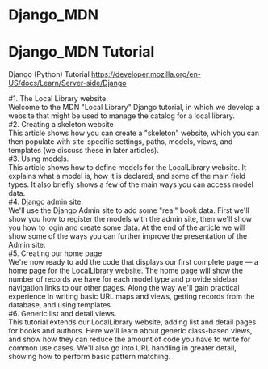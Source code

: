 # Django_MDN
Django_MDN Tutorial
============================
Django (Python) Tutorial
https://developer.mozilla.org/en-US/docs/Learn/Server-side/Django

#1. The Local Library website.   
    Welcome to the MDN "Local Library" Django tutorial, in which we develop a website that might be used 
    to manage the catalog for a local library.  
#2. Creating a skeleton website  
    This article shows how you can create a "skeleton" website, which you can then populate with site-specific
    settings, paths, models, views, and templates (we discuss these in later articles).  
#3. Using models.  
    This article shows how to define models for the LocalLibrary website. It explains what a model is, 
    how it is declared, and some of the main field types. It also briefly shows a few of the main ways you can 
    access model data.  
#4. Django admin site.  
    We'll use the Django Admin site to add some "real" book data. First we'll show you how to register the models 
    with the admin site, then we'll show you how to login and create some data. At the end of the article we will 
    show some of the ways you can further improve the presentation of the Admin site.  
#5. Creating our home page  
    We're now ready to add the code that displays our first complete page — a home page for the LocalLibrary website.
    The home page will show the number of records we have for each model type and provide sidebar navigation links 
    to our other pages. Along the way we'll gain practical experience in writing basic URL maps and views, 
    getting records from the database, and using templates.  
#6. Generic list and detail views.  
    This tutorial extends our LocalLibrary website, adding list and detail pages for books and authors. 
    Here we'll learn about generic class-based views, and show how they can reduce the amount of code 
    you have to write for common use cases. We'll also go into URL handling in greater detail, 
    showing how to perform basic pattern matching.  
